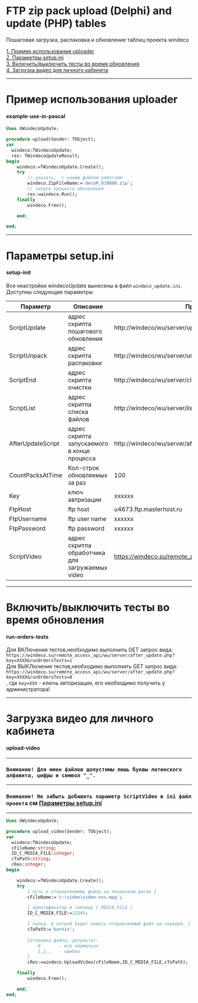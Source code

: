 # FTP zip pack upload (Delphi) and update (PHP) tables
Пошаговая загрузка, распаковка и обновление таблиц проекта windeco

[1. Пример использования uploader](#example-use-in-pascal)<br/>
[2. Параметры setup.ini](#setup-ini)<br/>
[3. Включить/выключить тесты во время обновления](#run-orders-tests)<br/>
[4. Загрузка видео для личного кабинета](#upload-video)<br/>

---
# Пример использования uploader
#### example-use-in-pascal 

```pascal
Uses UWindecoUpdate;

procedure upload(Sender: TObject);
var
  windeco:TWindecoUpdate;
  res: TWindecoUpdateResult;
begin
    windeco:=TWindecoUpdate.Create();
    try
        // указать,  с каким файлом работаем
        windeco.ZipFileName:='decoR_019890.zip';
        // запуск процесса обновления
        res:=windeco.Run();
    finally
        windeco.Free();

    end;

end;
```

---
# Параметры setup.ini
#### setup-init
Все неастройки windecoUpdate вынесены в файл `windeco_update.ini`. Доступны следующие параметры

|Параметр|Описание|Пример|
|----|----|----|
|ScriptUpdate|адрес скрипта пошагового обновления|http://windeco/wu/server/update.php|
|ScriptUnpack|адрес скрипта распаковки|http://windeco/wu/server/unpack.php|
|ScriptEnd|адрес скрипта очистки|http://windeco/wu/server/clear.php|
|ScriptList|адрес скритпа списка файлов|http://windeco/wu/server/list.php|
|AfterUpdateScript|адрес скрипта запускаемого в конце процесса|http://windeco/wu/server/after_update.php|
|CountPacksAtTime|Кол-строк обновляемых за раз|100|
|Key|ключ автризации|xxxxxx|
|FtpHost|ftp host|u4673.ftp.masterhost.ru|
|FtpUsername|ftp user name|xxxxxx|
|FtpPassword|ftp password|xxxxxx|
|ScriptVideo|адрес скритпа обработчика для загружаемых video|https://windeco.su/remote_access_api/wu/server/video.php|

---
# Включить/выключить тесты во время обновления
#### run-orders-tests
Для ВКЛючения тестов,необходимо выполнить GET запрос вида:</br>
``` https://windeco.su/remote_access_api/wu/server/after_update.php?key=XXXX&runOrdersTests=1 ```
<br/>
Для ВЫКЛючения тестов,необходимо выполнить GET запрос вида:</br>
``` https://windeco.su/remote_access_api/wu/server/after_update.php?key=XXXX&runOrdersTests=0 ```
</br>
, где ``` key=XXX ``` - ключь авторизации, его необходимо получить у администратора! 

---
# Загрузка видео для личного кабинета
#### upload-video
---
### ```Внимание! Для имен файлов допустимы лишь буквы латинского алфавита, цифры и символ "_".```
---
### ```Внимание! Не забыть добавить параметр ScriptVideo в ini файл проекта``` см [Параметры setup.ini](#setup-ini)
---


```pascal
Uses UWindecoUpdate;

procedure upload_video(Sender: TObject);
var
  windeco:TWindecoUpdate;
  cFileName:string;
  ID_C_MEDIA_FILE:integer;
  cToPath:string;
  cRes:integer;
begin

    windeco:=TWindecoUpdate.Create();
    try
        { путь к отправляемому файлу на локальном диске }
        cFileName:='c:\video\video-xxx.mpg'; 

        { идентификатор в таблице C_MEDIA_FILE }
        ID_C_MEDIA_FILE:=12345;              

        { папка, в котрой будет лежать отправляемый файл на сервере, }
        cToPath:='karniz';
        
        {отправка файла, результат: 
            0       - все нормально
            1,2,..  - ошибка
        }
        cRes:=windeco.UploadVideo(cFileName,ID_C_MEDIA_FILE,cToPath);

    finally
        windeco.Free();

    end;
end;
```






